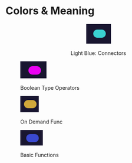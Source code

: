 # Colors & Meaning

<div align="center">

<figure><img src="../../.gitbook/assets/Screenshot 2023-04-19 112831.png" alt=""><figcaption><p>Light Blue: Connectors</p></figcaption></figure>

</div>

<figure><img src="../../.gitbook/assets/Screenshot 2023-04-19 112810.png" alt=""><figcaption><p>Boolean Type Operators</p></figcaption></figure>

<figure><img src="../../.gitbook/assets/Screenshot 2023-04-19 112838.png" alt=""><figcaption><p>On Demand Func</p></figcaption></figure>

<figure><img src="../../.gitbook/assets/Screenshot 2023-04-19 112815.png" alt=""><figcaption><p>Basic Functions</p></figcaption></figure>
